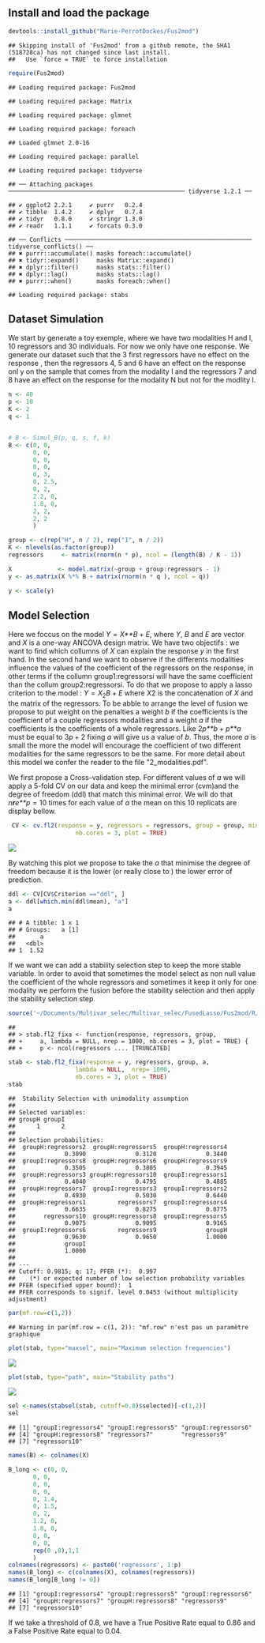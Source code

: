 Install and load the package
----------------------------

``` r
devtools::install_github("Marie-PerrotDockes/Fus2mod")
```

    ## Skipping install of 'Fus2mod' from a github remote, the SHA1 (518728ca) has not changed since last install.
    ##   Use `force = TRUE` to force installation

``` r
require(Fus2mod)
```

    ## Loading required package: Fus2mod

    ## Loading required package: Matrix

    ## Loading required package: glmnet

    ## Loading required package: foreach

    ## Loaded glmnet 2.0-16

    ## Loading required package: parallel

    ## Loading required package: tidyverse

    ## ── Attaching packages ────────────────────────────────────────────────── tidyverse 1.2.1 ──

    ## ✔ ggplot2 2.2.1     ✔ purrr   0.2.4
    ## ✔ tibble  1.4.2     ✔ dplyr   0.7.4
    ## ✔ tidyr   0.8.0     ✔ stringr 1.3.0
    ## ✔ readr   1.1.1     ✔ forcats 0.3.0

    ## ── Conflicts ───────────────────────────────────────────────────── tidyverse_conflicts() ──
    ## ✖ purrr::accumulate() masks foreach::accumulate()
    ## ✖ tidyr::expand()     masks Matrix::expand()
    ## ✖ dplyr::filter()     masks stats::filter()
    ## ✖ dplyr::lag()        masks stats::lag()
    ## ✖ purrr::when()       masks foreach::when()

    ## Loading required package: stabs

Dataset Simulation
------------------

We start by generate a toy exemple, where we have two modalities H and I, 10 regressors and 30 individuals. For now we only have one response. We generate our dataset such that the 3 first regressors have no effect on the response , then the regressors 4, 5 and 6 have an effect on the response onl y on the sample that comes from the modality I and the regressors 7 and 8 have an effect on the response for the modality N but not for the modlity I.

``` r
n <- 40
p <- 10
K <- 2
q <- 1


# B <- Simul_B(p, q, s, f, k)
B <- c(0, 0,
       0, 0,
       0, 0,
       0, 0,
       0, 3,
       0, 2.5,
       0, 2,
       2.2, 0,
       1.8, 0,
       2, 2,
       2, 2
       )

group <- c(rep("H", n / 2), rep("I", n / 2))
K <- nlevels(as.factor(group))
regressors     <- matrix(rnorm(n * p), ncol = (length(B) / K - 1))

X             <- model.matrix(~group + group:regressors - 1)
y <- as.matrix(X %*% B + matrix(rnorm(n * q ), ncol = q))

y <- scale(y)
```

Model Selection
---------------

Here we foccus on the model *Y* = *X**B* + *E*, where *Y*, *B* and *E* are vector and *X* is a one-way ANCOVA design matrix. We have two objectifs : we want to find which collumns of *X* can explain the response *y* in the first hand. In the second hand we want to observe if the differents modalities influence the values of the coefficient of the regressors on the response, in other terms if the collumn group1:regressorsi will have the same coefficient than the collum group2:regressorsi. To do that we propose to apply a lasso criterion to the model : *Y* = *X*<sub>2</sub>*B* + *E* where *X*2 is the concatenation of *X* and the matrix of the regressors. To be abble to arrange the level of fusion we propose to put weight on the penalties a weight *b* if the coefficients is the coefficient of a couple regressors modalities and a weight *a* if the coefficients is the coefficients of a whole regressors. Like 2*p**b* + *p**a* must be equal to 3*p* + 2 fixing *a* will give us a value of *b*. Thus, the more *a* is small the more the model will encourage the coefficient of two different modalities for the same regressors to be the same. For more detail about this model we confer the reader to the file "2\_modalities.pdf".

We first propose a Cross-validation step. For different values of *a* we will apply a 5-fold CV on our data and keep the minimal error (cvm)and the degree of freedom (ddl) that match this minimal error. We will do that *n**r**e**p* = 10 times for each value of *a* the mean on this 10 replicats are display bellow.

``` r
 CV <- cv.fl2(response = y, regressors = regressors, group = group, mina = 0.1, nfold = 5, nrep= 10,
                   nb.cores = 3, plot = TRUE)
```

![](README_files/figure-markdown_github/unnamed-chunk-3-1.png)

By watching this plot we propose to take the *a* that minimise the degree of freedom because it is the lower (or really close to ) the lower error of prediction.

``` r
ddl <- CV[CV$Criterion =="ddl", ]
a <- ddl[which.min(ddl$mean), "a"]
a
```

    ## # A tibble: 1 x 1
    ## # Groups:   a [1]
    ##       a
    ##   <dbl>
    ## 1  1.52

If we want we can add a stability selection step to keep the more stable variable. In order to avoid that sometimes the model select as non null value the coefficient of the whole regressors and sometimes it keep it only for one modality we perform the fusion before the stability selection and then apply the stability selection step.

``` r
source('~/Documents/Multivar_selec/Multivar_selec/FusedLasso/Fus2mod/R/stab.fl2_fixa.R', echo=TRUE)
```

    ## 
    ## > stab.fl2_fixa <- function(response, regressors, group, 
    ## +     a, lambda = NULL, nrep = 1000, nb.cores = 3, plot = TRUE) {
    ## +     p <- ncol(regressors .... [TRUNCATED]

``` r
stab <- stab.fl2_fixa(response = y, regressors, group, a,
                   lambda = NULL,  nrep= 1000,
                   nb.cores = 3, plot = TRUE)
stab
```

    ##  Stability Selection with unimodality assumption
    ## 
    ## Selected variables:
    ## groupH groupI 
    ##      1      2 
    ## 
    ## Selection probabilities:
    ##  groupH:regressors2  groupH:regressors5  groupH:regressors4 
    ##              0.3090              0.3120              0.3440 
    ##  groupI:regressors8  groupH:regressors6  groupH:regressors9 
    ##              0.3505              0.3805              0.3945 
    ##  groupH:regressors3 groupH:regressors10  groupI:regressors1 
    ##              0.4040              0.4795              0.4885 
    ##  groupH:regressors7  groupI:regressors3  groupI:regressors2 
    ##              0.4930              0.5030              0.6440 
    ##  groupH:regressors1         regressors7  groupI:regressors4 
    ##              0.6635              0.8275              0.8775 
    ##        regressors10  groupH:regressors8  groupI:regressors5 
    ##              0.9075              0.9095              0.9165 
    ##  groupI:regressors6         regressors9              groupH 
    ##              0.9630              0.9650              1.0000 
    ##              groupI 
    ##              1.0000 
    ## 
    ## ---
    ## Cutoff: 0.9815; q: 17; PFER (*):  0.997 
    ##    (*) or expected number of low selection probability variables
    ## PFER (specified upper bound):  1 
    ## PFER corresponds to signif. level 0.0453 (without multiplicity adjustment)

``` r
par(mf.row=c(1,2))
```

    ## Warning in par(mf.row = c(1, 2)): "mf.row" n'est pas un paramètre graphique

``` r
plot(stab, type="maxsel", main="Maximum selection frequencies")
```

![](README_files/figure-markdown_github/unnamed-chunk-6-1.png)

``` r
plot(stab, type="path", main="Stability paths")
```

![](README_files/figure-markdown_github/unnamed-chunk-6-2.png)

``` r
sel <-names(stabsel(stab, cutoff=0.8)$selected)[-c(1,2)]
sel 
```

    ## [1] "groupI:regressors4" "groupI:regressors5" "groupI:regressors6"
    ## [4] "groupH:regressors8" "regressors7"        "regressors9"       
    ## [7] "regressors10"

``` r
names(B) <- colnames(X)

B_long <- c(0, 0,
       0, 0,
       0, 0,
       0, 0,
       0, 1.4,
       0, 1.5,
       0, 2,
       1.2, 0,
       1.8, 0,
       0, 0,
       0, 0, 
       rep(0 ,8),1,1
       )
colnames(regressors) <- paste0('regressors', 1:p)
names(B_long) <- c(colnames(X), colnames(regressors))
names(B_long[B_long != 0])
```

    ## [1] "groupI:regressors4" "groupI:regressors5" "groupI:regressors6"
    ## [4] "groupH:regressors7" "groupH:regressors8" "regressors9"       
    ## [7] "regressors10"

If we take a threshold of 0.8, we have a True Positive Rate equal to 0.86 and a False Positive Rate equal to 0.04.
